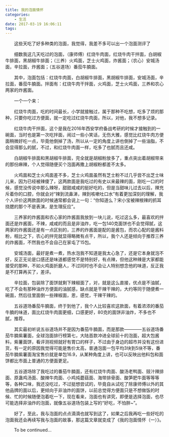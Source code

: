 ```yaml
---
title: 我的泡面情怀
categories: 
	- 生活
date: 2017-03-19 16:06:11
tags:
---
```


&emsp;&emsp;这些天吃了好多种类的泡面，我觉得，我差不多可以出一个泡面测评了<!--more-->

&emsp;&emsp;细数我这几天吃过的泡面，（康师傅）红烧牛肉面，红烧牛肉干拌面，白胡椒牛排面，黑胡椒牛排面；（三养）火鸡面，芝士火鸡面，炸酱面；（农心）安城汤面，辛拉面，炸酱面；（五谷道场）番茄牛腩面。

&emsp;&emsp;其中，泡面包括：红烧牛肉面，白胡椒牛排面，黑胡椒牛排面，安城汤面，辛拉面，番茄牛腩面。拌面有：红烧牛肉干拌面，火鸡面，芝士火鸡面，三养和农心两家的炸酱面。

&emsp;&emsp;一个一个来：

&emsp;&emsp;红烧牛肉面，吃的时间最长，小学就接触过，属于那种不吃想，吃多了烦的那种，只要你吃过方便面，就一定吃过红烧牛肉面，所以，对他，我不想多记录。

&emsp;&emsp;红烧牛肉干拌面，这个是我在2016年西安学府备战考研的时候才接触到的一碗面，当时也是第一次吃拌面，闹过一些小笑话，无伤大雅，感觉比红烧牛肉方便面稍微好吃一点，毕竟他倒掉了汤，所以从一定的角度上讲也倒掉了一些油脂，不会显得那么的腻，不过，和红烧牛肉面一样，吃多了也腻而且还咸。

&emsp;&emsp;白胡椒牛排面和黑胡椒牛排面，完全就是胡椒粉放多了，重点突出着胡椒带来的那份麻辣，个人觉得随便买个泡面再撒上胡椒粉都差不太多。

&emsp;&emsp;火鸡面和芝士火鸡面差不多，芝士火鸡面虽然有芝士粉不过几乎尝不出芝士味儿来，因为已经被辣傻了，这两款面是我吃过的有史以来最辣的面，刚吃一口的时候，感觉没传说中那么辣呀，甜甜咸咸的挺好吃的，但是当甜味儿过去以后，辣充斥着你的口腔，你就会对“辣到流鼻涕，辣到咳嗽吐口水”有着更加深刻的理解，我个人评价这两款面的时候通常都会说上一句：“你知道么？宋小宝被辣根辣的抓耳挠腮的那个不是表演，是生理反应”。

&emsp;&emsp;三养家的炸酱面和农心家的炸酱面我放到一块儿说，吃过这么多，最喜欢的拌面还是炸酱面，不辣，咸咸的而且是非油炸，吃一包140克面饼也不会觉得腻，这两家的炸酱面还是有一点区别的，三养的炸酱面是配的是酱包，而农心配的是酱料粉，相比之下，农心的拌完就显得略微有点干，所以，我个人还是倾向于推荐三养的炸酱面，不然我也不会自己在家屯了15包。

&emsp;&emsp;安城汤面，最好是煮一煮，热水泡我不知道是我太心急了，还是它本身就泡不好，反正无论是口感还是味道都感觉不是特别好，有点辣，但他这种辣是大家都能接受的那种，不如火鸡面折磨人，不过同时也不会让人特别想念他的味道，反正我是不打算再买了，差评。

&emsp;&emsp;辛拉面，包装除了面饼就剩下辣椒面了，对，就是这么直接，优点是不油腻，吃了不会有那种油炸方便面的油腻感，缺点就是干辣干辣的，大约等同于随便煮一碗面，然后往里面倒一些辣椒面，恩，感觉，干辣干辣的。

&emsp;&emsp;五谷道场番茄牛腩面，终于到他了，我个人比较喜欢这款面，有着浓浓的番茄牛腩的味道，面比红烧牛肉面更细，口感更好，80克的面饼非油炸，不多也不腻，推荐。

&emsp;&emsp;其实最初听说五谷道场并不是因为番茄牛腩面，而是那款————五谷道场番茄牛腩紫薯面，全球泡面排行榜第七，大陆首款冲进全球前十的泡面，超大包酱料，紫薯面饼，看评测视频就好有胃口的样子，不过由于身边的超市并没有这份进货，有一定的原因我觉得可能是售价太高，普通泡面一包平均3块到5块不等，番茄牛腩紫薯面淘宝售价就是单包16.9，从某种角度上讲，也可以反映出他料包和面饼都比市面上普通的方便面更足。

&emsp;&emsp;五谷道场除了我吃过的番茄牛腩面，还有红烧牛肉面、酸汤老鸭面、豉汁辣排面、原蛊鸡汤面、酸辣牛肉面、小鸡炖蘑菇面、海带排骨面、酸笋肥牛面等等等等，各种口味，我还没吃过，不过挺想尝试的，毕竟自从试吃了除康师傅以外的其他品牌的面以后，更倾向于非油炸的面饼，以前总觉得方便面只是不想做饭的时候、忙的时候随便泡着吃一下，现在看来，泡面也有讲究，即便是选择泡面，也尽可能选择非油炸的泡面，就像五谷道场包装上写的“好吃，不怕胖\~”。

&emsp;&emsp;好了，至此，我与泡面的点点滴滴也就写到这了，如果之后我再吃一些好吃的泡面我还会再续写我与泡面的故事，那这篇文章就变成了《我的泡面情怀（一）》。

&emsp;&emsp;To be continued...